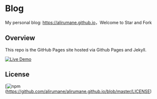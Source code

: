 # Blog

My personal blog: <https://alirumane.github.io>，Welcome to Star and Fork

## Overview

This repo is the GitHub Pages site hosted via Github Pages and Jekyll.

[![Live Demo](https://img.shields.io/badge/view-live--demo-blue.svg?style=flat-square)](https://alirumane.github.io/)

## License

[![npm](https://img.shields.io/badge/license-GPLv3.0-brightgreen.svg)(https://github.com/alirumane/alirumane.github.io/blob/master/LICENSE)
